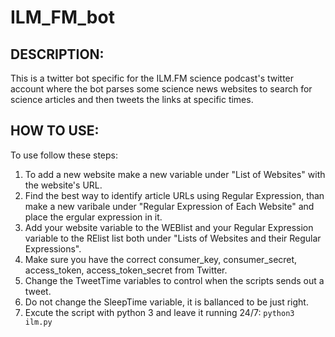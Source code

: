 # ILM_FM_bot

## DESCRIPTION:
This is a twitter bot specific for the ILM.FM science podcast's twitter account where the bot parses some science news websites to search for science articles and then tweets the links at specific times.

## HOW TO USE:
To use follow these steps:

1. To add a new website make a new variable under "List of Websites" with the website's URL.
2. Find the best way to identify article URLs using Regular Expression, than make a new varibale under "Regular Expression of Each Website" and place the ergular expression in it. 
3. Add your website variable to the WEBlist and your Regular Expression variable to the RElist list both under "Lists of Websites and their Regular Expressions".
4. Make sure you have the correct consumer_key, consumer_secret, access_token, access_token_secret from Twitter.
5. Change the TweetTime variables to control when the scripts sends out a tweet.
6. Do not change the SleepTime variable, it is ballanced to be just right.
7. Excute the script with python 3 and leave it running 24/7: `python3 ilm.py`

